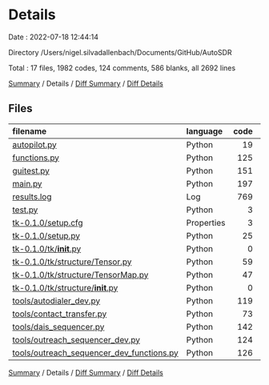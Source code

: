 # Details

Date : 2022-07-18 12:44:14

Directory /Users/nigel.silvadallenbach/Documents/GitHub/AutoSDR

Total : 17 files,  1982 codes, 124 comments, 586 blanks, all 2692 lines

[Summary](results.md) / Details / [Diff Summary](diff.md) / [Diff Details](diff-details.md)

## Files
| filename | language | code | comment | blank | total |
| :--- | :--- | ---: | ---: | ---: | ---: |
| [autopilot.py](/autopilot.py) | Python | 19 | 1 | 5 | 25 |
| [functions.py](/functions.py) | Python | 125 | 6 | 83 | 214 |
| [guitest.py](/guitest.py) | Python | 151 | 21 | 79 | 251 |
| [main.py](/main.py) | Python | 197 | 12 | 99 | 308 |
| [results.log](/results.log) | Log | 769 | 0 | 1 | 770 |
| [test.py](/test.py) | Python | 3 | 0 | 0 | 3 |
| [tk-0.1.0/setup.cfg](/tk-0.1.0/setup.cfg) | Properties | 3 | 0 | 2 | 5 |
| [tk-0.1.0/setup.py](/tk-0.1.0/setup.py) | Python | 25 | 14 | 2 | 41 |
| [tk-0.1.0/tk/__init__.py](/tk-0.1.0/tk/__init__.py) | Python | 0 | 0 | 1 | 1 |
| [tk-0.1.0/tk/structure/Tensor.py](/tk-0.1.0/tk/structure/Tensor.py) | Python | 59 | 10 | 30 | 99 |
| [tk-0.1.0/tk/structure/TensorMap.py](/tk-0.1.0/tk/structure/TensorMap.py) | Python | 47 | 7 | 23 | 77 |
| [tk-0.1.0/tk/structure/__init__.py](/tk-0.1.0/tk/structure/__init__.py) | Python | 0 | 0 | 1 | 1 |
| [tools/autodialer_dev.py](/tools/autodialer_dev.py) | Python | 119 | 7 | 42 | 168 |
| [tools/contact_transfer.py](/tools/contact_transfer.py) | Python | 73 | 9 | 36 | 118 |
| [tools/dais_sequencer.py](/tools/dais_sequencer.py) | Python | 142 | 12 | 65 | 219 |
| [tools/outreach_sequencer_dev.py](/tools/outreach_sequencer_dev.py) | Python | 124 | 11 | 58 | 193 |
| [tools/outreach_sequencer_dev_functions.py](/tools/outreach_sequencer_dev_functions.py) | Python | 126 | 14 | 59 | 199 |

[Summary](results.md) / Details / [Diff Summary](diff.md) / [Diff Details](diff-details.md)